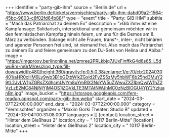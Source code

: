+++
identifier = "party-gib-ihm"
source = "Berlin.de"
url = "https://www.berlin.de/tickets/vermischtes/party-gib-ihm-dabd09a2-1564-45bc-9603-c8f02fd64b88/"
type = "event"
title = "Party: GIB IHM"
subtitle = "Mach das Patriarchat zu deinem Ex"
description = "»Gib ihm« ist eine Kampfansage: Solidarisch, intersektional und gemeinsam möchten wir in den feministischen Kampftag hinein feiern, um uns für die Demos am 8. März zu verbünden. Solange nicht alle Frauen, trans*-, inter-, nicht binären und agender Personen frei sind, ist niemand frei. Also mach das Patriarchat zu deinem Ex und feiere gemeinsam zu den DJ-Sets von Helina und Abiba."
image = "https://imgproxy.berlinonline.net/zmree2PRLkbjq7JUxFinffkG4d6s65_L5dwuRm-m6rM/resizing_type:fill-down/width:480/height:360/gravity:fp:0.5:0.38/enlarge:1/q:70/cb:2024030401/aHR0cHM6Ly9wb3B1bGEtbWlkZGxld2FyZS5zMy5hbWF6b25hd3MuY29tL2JvLW1pZGRsZXdhcmUvYm8uYmRlX2NoYW5uZWwuZXZlbnQvaW1hZ2VzLzE2MC84NjNjYjM4OS1jZGVkLTE3MTAtNWJhMC0zNzBlOGU4YjY2YzIuanBn.jpg"
image_bucket = "https://storage.googleapis.com/fem-readup.appspot.com/party-gib-ihm.webp"
start_date = "2024-03-07T22:00:00.000"
end_date = "2024-03-07T22:00:00.000"
category = "Vermischtes"
organizer = "Maxim Gorki Theater: Studio Я"
updated = "2024-03-04T00:31:08.000"
languages = []
[contact]
location_street = "Hinter dem Gießhaus 2"
location_city = " 10117 Berlin-Mitte"
[location]
location_street = "Hinter dem Gießhaus 2"
location_city = " 10117 Berlin-Mitte"
+++